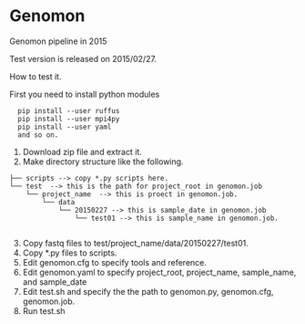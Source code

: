 # Genomon
Genomon pipeline in 2015

Test version is released on 2015/02/27.


How to test it.

First you need to install python modules
```
  pip install --user ruffus
  pip install --user mpi4py
  pip install --user yaml
  and so on.
```

1. Download zip file and extract it.
2. Make directory structure like the following.
```
├── scripts --> copy *.py scripts here.
└── test  --> this is the path for project_root in genomon.job
    └── project_name  --> this is proect in genomon.job.
        └── data
            └── 20150227 --> this is sample_date in genomon.job
                └── test01 --> this is sample_name in genomon.job.


```
3. Copy fastq files to test/project_name/data/20150227/test01.
4. Copy *.py files to scripts.
5. Edit genomon.cfg to specify tools and reference.
6. Edit genomon.yaml to specify project_root, project_name, sample_name, and sample_date
7. Edit test.sh and specify the the path to genomon.py, genomon.cfg, genomon.job.
8. Run test.sh
